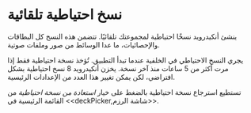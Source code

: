 
# نسخ احتياطية تلقائية

ينشئ أنكيدرويد نسخًا احتياطية لمجموعتك تلقائيًا. تتضمن هذه النسخ كل البطاقات والإحصائيات، ما عدا الوسائط من صور وملفات صوتية.

يجري النسخ الاحتياطي في الخلفية عندما تبدأ التطبيق. تُؤخذ نسخة احتياطية فقط إذا مرت أكثر من 5 ساعات
منذ آخر نسخة. يخزن أنكيدرويد 8 نسخ احتياطية بشكل افتراضي، لكن يمكن تغيير هذا العدد من الإعدادات الرئيسية.

تستطيع استرجاع نسخة احتياطية بالضغط على خيار *استعادة من نسخة احتياطية* من القائمة الرئيسية
في <<deckPicker,شاشة الرزم>>.
